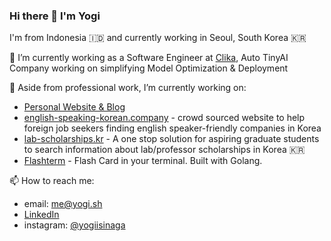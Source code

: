 ### Hi there 👋 I'm Yogi
I'm from Indonesia 🇮🇩 and currently working in Seoul, South Korea 🇰🇷


🔭 I’m currently working as a Software Engineer at [Clika](https://clika.io), Auto TinyAI Company working on simplifying Model Optimization & Deployment

🌱 Aside from professional work, I’m currently working on:
- [Personal Website & Blog](https://yogi.sh)
- [english-speaking-korean.company](https://www.english-speaking-korean.company/) - crowd sourced website to help foreign job seekers finding english speaker-friendly companies in Korea
- [lab-scholarships.kr](https://www.lab-scholarships.kr/) - A one stop solution for aspiring graduate students to search information about lab/professor scholarships in Korea 🇰🇷
- [Flashterm](https://github.com/yogisalomo/flashterm) - Flash Card in your terminal. Built with Golang.

📫 How to reach me:
- email: me@yogi.sh
- [LinkedIn](https://www.linkedin.com/in/yogiisinaga/)
- instagram: [@yogiisinaga](https://www.instagram.com/yogiisinaga/)
<!--
**yogisalomo/yogisalomo** is a ✨ _special_ ✨ repository because its `README.md` (this file) appears on your GitHub profile.

Here are some ideas to get you started:

- 
- 
- 👯 I’m looking to collaborate on ...
- 🤔 I’m looking for help with ...
- 💬 Ask me about ...

- 😄 Pronouns: ...
- ⚡ Fun fact: ...
-->
